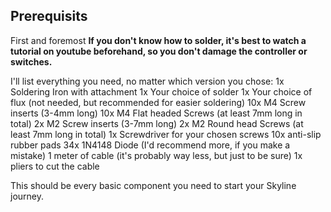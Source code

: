 ## Prerequisits
First and foremost
**If you don't know how to solder, it's best to watch a tutorial on youtube beforehand, so you don't damage the controller or switches.**

I'll list everything you need, no matter which version you chose:
1x Soldering Iron with attachment
1x Your choice of solder
1x Your choice of flux (not needed, but recommended for easier soldering)
10x M4 Screw inserts (3-4mm long)
10x M4 Flat headed Screws (at least 7mm long in total)
2x M2 Screw inserts (3-7mm long)
2x M2 Round head Screws (at least 7mm long in total)
1x Screwdriver for your chosen screws
10x anti-slip rubber pads
34x 1N4148 Diode (I'd recommend more, if you make a mistake)
1 meter of cable (it's probably way less, but just to be sure)
1x pliers to cut the cable


This should be every basic component you need to start your Skyline journey. 